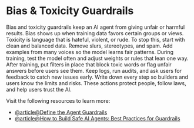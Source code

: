 # Bias & Toxicity Guardrails

Bias and toxicity guardrails keep an AI agent from giving unfair or harmful results. Bias shows up when training data favors certain groups or views. Toxicity is language that is hateful, violent, or rude. To stop this, start with clean and balanced data. Remove slurs, stereotypes, and spam. Add examples from many voices so the model learns fair patterns. During training, test the model often and adjust weights or rules that lean one way. After training, put filters in place that block toxic words or flag unfair answers before users see them. Keep logs, run audits, and ask users for feedback to catch new issues early. Write down every step so builders and users know the limits and risks. These actions protect people, follow laws, and help users trust the AI.

Visit the following resources to learn more:

- [@article@Define the Agent Guardrails](https://trailhead.salesforce.com/content/learn/modules/agentforce-agent-planning/define-the-agent-guardrails)
- [@article@How to Build Safe AI Agents: Best Practices for Guardrails](https://medium.com/@sahin.samia/how-to-build-safe-ai-agents-best-practices-for-guardrails-and-oversight-a0085b50c022)